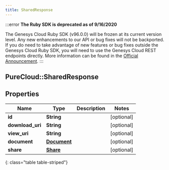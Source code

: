 ```yaml
---
title: SharedResponse
---
```


:::error
**The Ruby SDK is deprecated as of 9/16/2020**

The Genesys Cloud Ruby SDK (v96.0.0) will be frozen at its current version level. Any new enhancements to our API or bug fixes will not be backported. If you do need to take advantage of new features or bug fixes outside the Genesys Cloud Ruby SDK, you will need to use the Genesys Cloud REST endpoints directly. More information can be found in the [Official Announcement](https://developer.mypurecloud.com/forum/t/announcement-genesys-cloud-ruby-sdk-end-of-life/8850).
:::


## PureCloud::SharedResponse

## Properties

|Name | Type | Description | Notes|
|------------ | ------------- | ------------- | -------------|
| **id** | **String** |  | [optional] |
| **download_uri** | **String** |  | [optional] |
| **view_uri** | **String** |  | [optional] |
| **document** | [**Document**](Document.html) |  | [optional] |
| **share** | [**Share**](Share.html) |  | [optional] |
{: class="table table-striped"}


